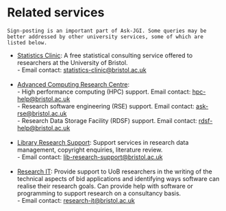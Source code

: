# Related services

```{note}
Sign-posting is an important part of Ask-JGI. Some queries may be
better addressed by other university services, some of which are listed below.
```

- [Statistics
  Clinic](https://www.bristolmathsresearch.org/statistical-science/stats-clinic/):
  A free statistical consulting service offered to researchers at the
  University of Bristol. </br>
	  - Email contact:
  statistics-clinic@bristol.ac.uk</br></br>
- [Advanced Computing Research
  Centre](http://www.bris.ac.uk/acrc/contact/): </br>
	  - High performance computing (HPC) support. Email contact:
        hpc-help@bristol.ac.uk</br>
	  - Research software engineering (RSE) support. Email contact: ask-rse@bristol.ac.uk</br>
	  - Research Data Storage Facility (RDSF) support. Email contact:
        rdsf-help@bristol.ac.uk</br></br>
- [Library Research
  Support](http://www.bristol.ac.uk/library/research-support/):
  Support services in research data management, copyright enquiries,
  literature review.</br>
	  - Email contact: lib-research-support@bristol.ac.uk</br></br>
- [Research IT](https://www.bristol.ac.uk/research-it/about): Provide
  support to UoB researchers in the writing of the technical aspects
  of bid applications and identifying ways software can realise their
  research goals. Can provide help with software or programming to support research on a consultancy basis.</br>
      - Email contact: research-it@bristol.ac.uk</br></br>

